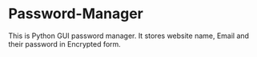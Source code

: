 # Password-Manager
This is Python GUI password manager. It stores website name, Email  and their password in Encrypted form.

